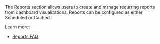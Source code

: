 The Reports section allows users to create and manage recurring reports from dashboard visualizations. Reports can be configured as either Scheduled or Cached.

Learn more: 

- [Reports FAQ](reports-frequently-asked-questions.md)